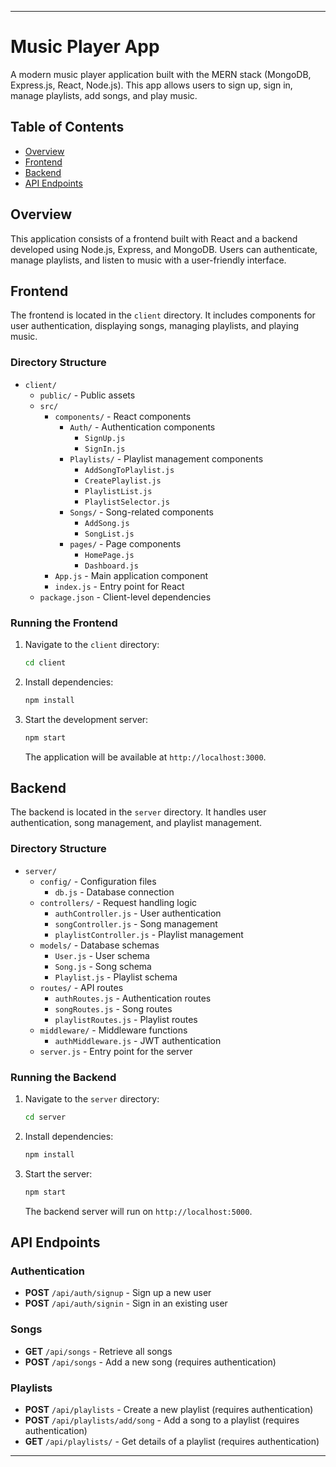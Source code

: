 
---

# Music Player App

A modern music player application built with the MERN stack (MongoDB, Express.js, React, Node.js). This app allows users to sign up, sign in, manage playlists, add songs, and play music.

## Table of Contents

- [Overview](#overview)
- [Frontend](#frontend)
- [Backend](#backend)
- [API Endpoints](#api-endpoints)

## Overview

This application consists of a frontend built with React and a backend developed using Node.js, Express, and MongoDB. Users can authenticate, manage playlists, and listen to music with a user-friendly interface.

## Frontend

The frontend is located in the `client` directory. It includes components for user authentication, displaying songs, managing playlists, and playing music.

### Directory Structure

- `client/`
    - `public/` - Public assets
    - `src/`
        - `components/` - React components
            - `Auth/` - Authentication components
                - `SignUp.js`
                - `SignIn.js`
            - `Playlists/` - Playlist management components
                - `AddSongToPlaylist.js`
                - `CreatePlaylist.js`
                - `PlaylistList.js`
                - `PlaylistSelector.js`
            - `Songs/` - Song-related components
                - `AddSong.js`
                - `SongList.js`
            - `pages/` - Page components
                - `HomePage.js`
                - `Dashboard.js`
        - `App.js` - Main application component
        - `index.js` - Entry point for React
    - `package.json` - Client-level dependencies

### Running the Frontend

1. Navigate to the `client` directory:

   ```bash
   cd client
   ```

2. Install dependencies:

   ```bash
   npm install
   ```

3. Start the development server:

   ```bash
   npm start
   ```

   The application will be available at `http://localhost:3000`.

## Backend

The backend is located in the `server` directory. It handles user authentication, song management, and playlist management.

### Directory Structure

- `server/`
    - `config/` - Configuration files
        - `db.js` - Database connection
    - `controllers/` - Request handling logic
        - `authController.js` - User authentication
        - `songController.js` - Song management
        - `playlistController.js` - Playlist management
    - `models/` - Database schemas
        - `User.js` - User schema
        - `Song.js` - Song schema
        - `Playlist.js` - Playlist schema
    - `routes/` - API routes
        - `authRoutes.js` - Authentication routes
        - `songRoutes.js` - Song routes
        - `playlistRoutes.js` - Playlist routes
    - `middleware/` - Middleware functions
        - `authMiddleware.js` - JWT authentication
    - `server.js` - Entry point for the server

### Running the Backend

1. Navigate to the `server` directory:

   ```bash
   cd server
   ```

2. Install dependencies:

   ```bash
   npm install
   ```

3. Start the server:

   ```bash
   npm start
   ```

   The backend server will run on `http://localhost:5000`.

## API Endpoints

### Authentication

- **POST** `/api/auth/signup` - Sign up a new user
- **POST** `/api/auth/signin` - Sign in an existing user

### Songs

- **GET** `/api/songs` - Retrieve all songs
- **POST** `/api/songs` - Add a new song (requires authentication)

### Playlists

- **POST** `/api/playlists` - Create a new playlist (requires authentication)
- **POST** `/api/playlists/add/song` - Add a song to a playlist (requires authentication)
- **GET** `/api/playlists/` - Get details of a playlist (requires authentication)

---
